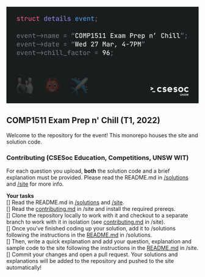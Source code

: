 ![Event image](site/public/og.png)

## COMP1511 Exam Prep n' Chill (T1, 2022)

Welcome to the repository for the event! This monorepo houses the site and solution code.

### Contributing (CSESoc Education, Competitions, UNSW WIT)

For each question you upload, **both** the solution code and a brief explanation must be provided. Please read the README.md in [/solutions](solutions/README.md) and [/site](site/readme.md) for more info.

**Your tasks**  
[] Read the README.md in [/solutions](solutions/README.md) and [/site](site/readme.md).  
[] Read the [contributing.md](site/contributing.md) in /site and install the required prereqs.  
[] Clone the repository locally to work with it and checkout to a separate branch to work with it in isolation (see [contributing.md](site/contributing.md) in /site).  
[] Once you’ve finished coding up your solution, add it to /solutions following the instructions in the [README.md](solutions/README.md) in /solutions.  
[] Then, write a quick explanation and add your question, explanation and sample code to the site following the instructions in the [README.md](site/readme.md) in /site.  
[] Commit your changes and open a pull request. Your solutions and explanations will be added to the repository and pushed to the site automatically!
